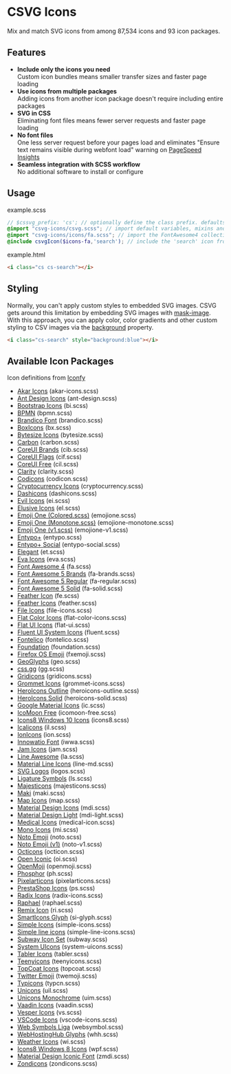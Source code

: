 
# CSVG Icons

Mix and match SVG icons from among 87,534 icons and 93 icon packages.


## Features

- **Include only the icons you need** <br/>Custom icon bundles means smaller transfer sizes and faster page loading
- **Use icons from multiple packages** <br/>Adding icons from another icon package doesn't require including entire packages
- **SVG in CSS** <br/>Eliminating font files means fewer server requests and faster page loading
- **No font files** <br/>One less server request before your pages load and eliminates "Ensure text remains visible during webfont load" warning on [PageSpeed Insights](https://developers.google.com/speed/pagespeed/insights/)
- **Seamless integration with SCSS workflow** <br/>No additional software to install or configure


## Usage

example.scss
```scss
// $cssvg_prefix: 'cs'; // optionally define the class prefix. defaults to 'cs'
@import "csvg-icons/csvg.scss"; // import default variables, mixins and core styles
@import "csvg-icons/icons/fa.scss"; // import the FontAwesome4 collection
@include csvgIcon($icons-fa,'search'); // include the 'search' icon from the FontAwesome4 collection
```

example.html
```html
<i class="cs cs-search"></i>
```

## Styling

Normally, you can't apply custom styles to embedded SVG images.
CSVG gets around this limitation by embedding SVG images with <a href="https://developer.mozilla.org/en-US/docs/Web/CSS/mask-image">mask-image</a>.
With this approach, you can apply color, color gradients and other custom styling to CSV images via the <a href="https://developer.mozilla.org/en-US/docs/Web/CSS/background">background</a> property.

```html
<i class="cs-search" style="background:blue"></i>
```

## Available Icon Packages

Icon definitions from [Iconfy](https://github.com/iconify/collections-json)

<ul>
<li><a href="https://github.com/artcoholic/akar-icons">Akar Icons</a> (akar-icons.scss)</li>
<li><a href="https://github.com/ant-design/ant-design-icons">Ant Design Icons</a> (ant-design.scss)</li>
<li><a href="https://github.com/twbs/icons">Bootstrap Icons</a> (bi.scss)</li>
<li><a href="https://github.com/bpmn-io/bpmn-font">BPMN</a> (bpmn.scss)</li>
<li><a href="https://github.com/fontello/brandico.font">Brandico Font</a> (brandico.scss)</li>
<li><a href="https://github.com/atisawd/boxicons">BoxIcons</a> (bx.scss)</li>
<li><a href="https://github.com/danklammer/bytesize-icons">Bytesize Icons</a> (bytesize.scss)</li>
<li><a href="https://github.com/carbon-design-system/carbon/tree/main/packages/icons">Carbon</a> (carbon.scss)</li>
<li><a href="https://github.com/coreui/coreui-icons">CoreUI Brands</a> (cib.scss)</li>
<li><a href="https://github.com/coreui/coreui-icons">CoreUI Flags</a> (cif.scss)</li>
<li><a href="https://github.com/coreui/coreui-icons">CoreUI Free</a> (cil.scss)</li>
<li><a href="https://github.com/vmware/clarity">Clarity</a> (clarity.scss)</li>
<li><a href="https://github.com/microsoft/vscode-codicons">Codicons</a> (codicon.scss)</li>
<li><a href="https://github.com/atomiclabs/cryptocurrency-icons">Cryptocurrency Icons</a> (cryptocurrency.scss)</li>
<li><a href="https://github.com/WordPress/dashicons">Dashicons</a> (dashicons.scss)</li>
<li><a href="https://github.com/outpunk/evil-icons">Evil Icons</a> (ei.scss)</li>
<li><a href="http://elusiveicons.com/">Elusive Icons</a> (el.scss)</li>
<li><a href="https://github.com/emojione/emojione">Emoji One (Colored.scss)</a> (emojione.scss)</li>
<li><a href="https://github.com/emojione/emojione">Emoji One (Monotone.scss)</a> (emojione-monotone.scss)</li>
<li><a href="https://github.com/emojione/emojione-legacy">Emoji One (v1.scss)</a> (emojione-v1.scss)</li>
<li><a href="http://www.entypo.com/">Entypo+</a> (entypo.scss)</li>
<li><a href="http://www.entypo.com/">Entypo+ Social</a> (entypo-social.scss)</li>
<li><a href="https://github.com/pprince/etlinefont-bower">Elegant</a> (et.scss)</li>
<li><a href="https://github.com/akveo/eva-icons/">Eva Icons</a> (eva.scss)</li>
<li><a href="http://fontawesome.io/">Font Awesome 4</a> (fa.scss)</li>
<li><a href="http://fontawesome.io/">Font Awesome 5 Brands</a> (fa-brands.scss)</li>
<li><a href="http://fontawesome.io/">Font Awesome 5 Regular</a> (fa-regular.scss)</li>
<li><a href="http://fontawesome.io/">Font Awesome 5 Solid</a> (fa-solid.scss)</li>
<li><a href="https://github.com/feathericon/feathericon">Feather Icon</a> (fe.scss)</li>
<li><a href="https://github.com/feathericons/feather">Feather Icons</a> (feather.scss)</li>
<li><a href="https://github.com/file-icons/icons">File Icons</a> (file-icons.scss)</li>
<li><a href="https://github.com/icons8/flat-Color-icons">Flat Color Icons</a> (flat-color-icons.scss)</li>
<li><a href="https://github.com/designmodo/Flat-UI">Flat UI Icons</a> (flat-ui.scss)</li>
<li><a href="https://github.com/microsoft/fluentui-system-icons">Fluent UI System Icons</a> (fluent.scss)</li>
<li><a href="https://github.com/fontello/fontelico.font">Fontelico</a> (fontelico.scss)</li>
<li><a href="https://github.com/zurb/foundation-icon-fonts">Foundation</a> (foundation.scss)</li>
<li><a href="https://github.com/mozilla/fxemoji">Firefox OS Emoji</a> (fxemoji.scss)</li>
<li><a href="https://github.com/cugos/geoglyphs">GeoGlyphs</a> (geo.scss)</li>
<li><a href="https://github.com/astrit/css.gg">css.gg</a> (gg.scss)</li>
<li><a href="https://github.com/Automattic/gridicons">Gridicons</a> (gridicons.scss)</li>
<li><a href="https://github.com/grommet/grommet-icons">Grommet Icons</a> (grommet-icons.scss)</li>
<li><a href="https://github.com/refactoringui/heroicons">HeroIcons Outline</a> (heroicons-outline.scss)</li>
<li><a href="https://github.com/refactoringui/heroicons">HeroIcons Solid</a> (heroicons-solid.scss)</li>
<li><a href="https://github.com/cyberalien/google-material-design-icons-updated">Google Material Icons</a> (ic.scss)</li>
<li><a href="https://github.com/Keyamoon/IcoMoon-Free">IcoMoon Free</a> (icomoon-free.scss)</li>
<li><a href="https://github.com/icons8/windows-10-icons">Icons8 Windows 10 Icons</a> (icons8.scss)</li>
<li><a href="https://github.com/IcaliaLabs/icalicons">Icalicons</a> (il.scss)</li>
<li><a href="https://github.com/ionic-team/ionicons">IonIcons</a> (ion.scss)</li>
<li><a href="https://github.com/innowatio/iwwa-icons">Innowatio Font</a> (iwwa.scss)</li>
<li><a href="https://github.com/michaelampr/jam">Jam Icons</a> (jam.scss)</li>
<li><a href="https://github.com/icons8/line-awesome">Line Awesome</a> (la.scss)</li>
<li><a href="https://github.com/cyberalien/line-md">Material Line Icons</a> (line-md.scss)</li>
<li><a href="https://github.com/gilbarbara/logos">SVG Logos</a> (logos.scss)</li>
<li><a href="https://github.com/kudakurage/LigatureSymbols">Ligature Symbols</a> (ls.scss)</li>
<li><a href="https://github.com/halfmage/majesticons">Majesticons</a> (majesticons.scss)</li>
<li><a href="https://github.com/mapbox/maki">Maki</a> (maki.scss)</li>
<li><a href="https://github.com/scottdejonge/map-icons">Map Icons</a> (map.scss)</li>
<li><a href="https://github.com/Templarian/MaterialDesign">Material Design Icons</a> (mdi.scss)</li>
<li><a href="https://github.com/Templarian/MaterialDesignLight">Material Design Light</a> (mdi-light.scss)</li>
<li><a href="https://github.com/samcome/webfont-medical-icons">Medical Icons</a> (medical-icon.scss)</li>
<li><a href="https://github.com/mono-company/mono-icons">Mono Icons</a> (mi.scss)</li>
<li><a href="https://github.com/googlei18n/noto-emoji">Noto Emoji</a> (noto.scss)</li>
<li><a href="https://github.com/googlei18n/noto-emoji">Noto Emoji (v1)</a> (noto-v1.scss)</li>
<li><a href="https://github.com/primer/octicons/">Octicons</a> (octicon.scss)</li>
<li><a href="https://github.com/iconic/open-iconic">Open Iconic</a> (oi.scss)</li>
<li><a href="https://github.com/hfg-gmuend/openmoji">OpenMoji</a> (openmoji.scss)</li>
<li><a href="https://github.com/phosphor-icons/phosphor-icons">Phosphor</a> (ph.scss)</li>
<li><a href="https://github.com/halfmage/pixelarticons">Pixelarticons</a> (pixelarticons.scss)</li>
<li><a href="https://github.com/PrestaShop/prestashop-icon-font">PrestaShop Icons</a> (ps.scss)</li>
<li><a href="https://github.com/modulz/radix-icons">Radix Icons</a> (radix-icons.scss)</li>
<li><a href="http://dmitrybaranovskiy.github.io/raphael/">Raphael</a> (raphael.scss)</li>
<li><a href="https://github.com/Remix-Design/RemixIcon">Remix Icon</a> (ri.scss)</li>
<li><a href="http://glyph.smarticons.co">SmartIcons Glyph</a> (si-glyph.scss)</li>
<li><a href="https://github.com/simple-icons/simple-icons">Simple Icons</a> (simple-icons.scss)</li>
<li><a href="https://github.com/thesabbir/simple-line-icons">Simple line icons</a> (simple-line-icons.scss)</li>
<li><a href="https://github.com/mariuszostrowski/subway">Subway Icon Set</a> (subway.scss)</li>
<li><a href="https://github.com/CoreyGinnivan/system-uicons">System UIcons</a> (system-uicons.scss)</li>
<li><a href="https://github.com/tabler/tabler-icons">Tabler Icons</a> (tabler.scss)</li>
<li><a href="https://github.com/teenyicons/teenyicons">Teenyicons</a> (teenyicons.scss)</li>
<li><a href="https://github.com/topcoat/icons">TopCoat Icons</a> (topcoat.scss)</li>
<li><a href="https://github.com/twitter/twemoji">Twitter Emoji</a> (twemoji.scss)</li>
<li><a href="https://github.com/stephenhutchings/typicons.font">Typicons</a> (typcn.scss)</li>
<li><a href="https://github.com/Iconscout/unicons">Unicons</a> (uil.scss)</li>
<li><a href="https://github.com/Iconscout/unicons">Unicons Monochrome</a> (uim.scss)</li>
<li><a href="https://vaadin.com/elements/vaadin-icons">Vaadin Icons</a> (vaadin.scss)</li>
<li><a href="https://github.com/kkvesper/vesper-icons">Vesper Icons</a> (vs.scss)</li>
<li><a href="https://github.com/vscode-icons/vscode-icons">VSCode Icons</a> (vscode-icons.scss)</li>
<li><a href="http://www.justbenice.ru/studio/websymbols/">Web Symbols Liga</a> (websymbol.scss)</li>
<li><a href="http://www.webhostinghub.com/glyphs/">WebHostingHub Glyphs</a> (whh.scss)</li>
<li><a href="https://github.com/erikflowers/weather-icons">Weather Icons</a> (wi.scss)</li>
<li><a href="https://github.com/icons8/WPF-UI-Framework">Icons8 Windows 8 Icons</a> (wpf.scss)</li>
<li><a href="https://github.com/zavoloklom/material-design-iconic-font">Material Design Iconic Font</a> (zmdi.scss)</li>
<li><a href="https://github.com/dukestreetstudio/zondicons">Zondicons</a> (zondicons.scss)</li>
</ul>
